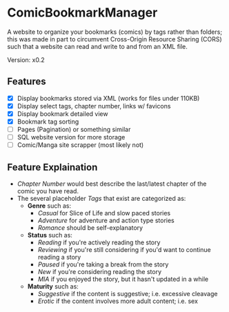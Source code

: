 # ComicBookmarkManager
A website to organize your bookmarks (comics) by tags rather than folders; this was made in part to circumvent Cross-Origin Resource Sharing (CORS) such that a website can read and write to and from an XML file.

Version: x0.2

## Features
- [x] Display bookmarks stored via XML (works for files under 110KB)
- [x] Display select tags, chapter number, links w/ favicons
- [x] Display bookmark detailed view
- [x] Bookmark tag sorting
- [ ] Pages (Pagination) or something similar
- [ ] SQL website version for more storage
- [ ] Comic/Manga site scrapper (most likely not)

## Feature Explaination
* *Chapter Number* would best describe the last/latest chapter of the comic you have read.
* The several placeholder *Tags* that exist are categorized as:
  * **Genre** such as:
    * *Casual* for Slice of Life and slow paced stories
    * *Adventure* for adventure and action type stories
    * *Romance* should be self-explanatory
  * **Status** such as:
    * *Reading* if you're actively reading the story
    * *Reviewing* if you're still considering if you'd want to continue reading a story
    * *Paused* if you're taking a break from the story
    * *New* if you're considering reading the story
    * *MIA* if you enjoyed the story, but it hasn't updated in a while
  * **Maturity** such as:
    * *Suggestive* if the content is suggestive; i.e. excessive cleavage
    * *Erotic* if the content involves more adult content; i.e. sex

